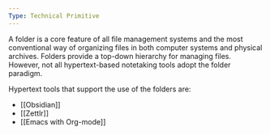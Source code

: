 ```yaml
---
Type: Technical Primitive
---
```


A folder is a core feature of all file management systems and the most conventional way of organizing files in both computer systems and physical archives. Folders provide a top-down hierarchy for managing files. However, not all hypertext-based notetaking tools adopt the folder paradigm.

Hypertext tools that support the use of the folders are:
- [[Obsidian]]
- [[Zettlr]] 
- [[Emacs with Org-mode]]